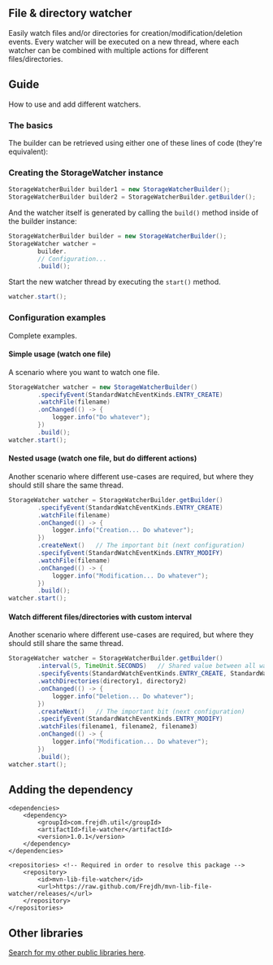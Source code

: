 File & directory watcher
-
Easily watch files and/or directories for creation/modification/deletion events.
Every watcher will be executed on a new thread, where each watcher can be combined with multiple actions for different files/directories.

## Guide
How to use and add different watchers. 

### The basics
The builder can be retrieved using either one of these lines of code (they're equivalent):

### Creating the StorageWatcher instance
```java
StorageWatcherBuilder builder1 = new StorageWatcherBuilder();
StorageWatcherBuilder builder2 = StorageWatcherBuilder.getBuilder();
```

And the watcher itself is generated by calling the `build()` method inside of the builder instance:
```java
StorageWatcherBuilder builder = new StorageWatcherBuilder();
StorageWatcher watcher = 
        builder.
        // Configuration...
        .build();
```

Start the new watcher thread by executing the `start()` method.
```java
watcher.start();
```

### Configuration examples
Complete examples.

#### Simple usage (watch one file)
A scenario where you want to watch one file.
```java
StorageWatcher watcher = new StorageWatcherBuilder()
        .specifyEvent(StandardWatchEventKinds.ENTRY_CREATE)
        .watchFile(filename)
        .onChanged(() -> {
            logger.info("Do whatever");
        })
        .build();
watcher.start();
```

#### Nested usage (watch one file, but do different actions)
Another scenario where different use-cases are required,
but where they should still share the same thread.
```java
StorageWatcher watcher = StorageWatcherBuilder.getBuilder()
        .specifyEvent(StandardWatchEventKinds.ENTRY_CREATE)
        .watchFile(filename)
        .onChanged(() -> {
            logger.info("Creation... Do whatever");
        })
        .createNext()   // The important bit (next configuration)
        .specifyEvent(StandardWatchEventKinds.ENTRY_MODIFY)
        .watchFile(filename)
        .onChanged(() -> {
            logger.info("Modification... Do whatever");
        })
        .build();
watcher.start();
```

#### Watch different files/directories with custom interval
Another scenario where different use-cases are required,
but where they should still share the same thread.
```java
StorageWatcher watcher = StorageWatcherBuilder.getBuilder()
        .interval(5, TimeUnit.SECONDS)   // Shared value between all watcher configurations
        .specifyEvents(StandardWatchEventKinds.ENTRY_CREATE, StandardWatchEventKinds.ENTRY_DELETE)
        .watchDirectories(directory1, directory2)
        .onChanged(() -> {
            logger.info("Deletion... Do whatever");
        })
        .createNext()   // The important bit (next configuration)
        .specifyEvent(StandardWatchEventKinds.ENTRY_MODIFY)
        .watchFiles(filename1, filename2, filename3)
        .onChanged(() -> {
            logger.info("Modification... Do whatever");
        })
        .build();
watcher.start();
```

## Adding the dependency

```
<dependencies>
    <dependency>
        <groupId>com.frejdh.util</groupId>
        <artifactId>file-watcher</artifactId>
        <version>1.0.1</version>
    </dependency>
</dependencies>

<repositories> <!-- Required in order to resolve this package -->
    <repository>
        <id>mvn-lib-file-watcher</id>
        <url>https://raw.github.com/Frejdh/mvn-lib-file-watcher/releases/</url>
    </repository>
</repositories>
```

## Other libraries
[Search for my other public libraries here](https://github.com/search?q=Frejdh%2Fmvn-lib-).
